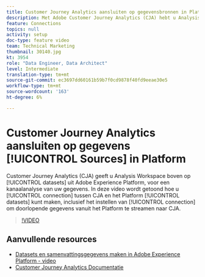 ```yaml
---
title: Customer Journey Analytics aansluiten op gegevensbronnen in Platform
description: Met Adobe Customer Journey Analytics (CJA) hebt u Analysis Workspace boven op gegevenssets uit Adobe Experience Platform, zodat u uw gegevens via verschillende kanalen kunt analyseren. In deze video wordt uitgelegd hoe u verbinding kunt maken tussen CJA en de gegevenssets van het Platform, inclusief het instellen van de verbinding om doorlopende gegevens vanuit het Platform te streamen naar CJA.
feature: Connections
topics: null
activity: setup
doc-type: feature video
team: Technical Marketing
thumbnail: 30140.jpg
kt: 3954
role: "Data Engineer, Data Architect"
level: Intermediate
translation-type: tm+mt
source-git-commit: ec3697dd60161b59b7f0cd9878f40fd9eeae30e5
workflow-type: tm+mt
source-wordcount: '163'
ht-degree: 6%

---
```



# Customer Journey Analytics aansluiten op gegevens [!UICONTROL Sources] in Platform

Customer Journey Analytics (CJA) geeft u Analysis Workspace boven op [!UICONTROL datasets] uit Adobe Experience Platform, voor een kanaalanalyse van uw gegevens. In deze video wordt getoond hoe u [!UICONTROL connection] tussen CJA en het Platform [!UICONTROL datasets] kunt maken, inclusief het instellen van [!UICONTROL connection] om doorlopende gegevens vanuit het Platform te streamen naar CJA.

>[!VIDEO](https://video.tv.adobe.com/v/30140/?quality=12&enable10seconds=on&speedcontrol=on)

## Aanvullende resources

* [Datasets en samenvattingsgegevens maken in Adobe Experience Platform - video](https://docs.adobe.com/content/help/en/platform-learn/tutorials/data-ingestion/create-datasets-and-ingest-data.html)
* [Customer Journey Analytics Documentatie](https://docs.adobe.com/content/help/en/analytics-platform/using/cja-landing.html)
